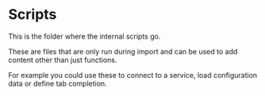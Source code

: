 ﻿# Scripts

This is the folder where the internal scripts go.

These are files that are only run during import and can be used to add content other than just functions.

For example you could use these to connect to a service, load configuration data or define tab completion.
